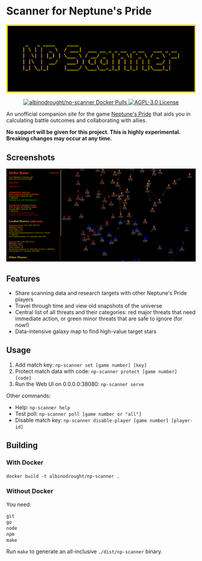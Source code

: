 # Scanner for Neptune's Pride

<p align="center">
  <img src="./.readme/banner.png">
  <p align="center">
    <a href="https://hub.docker.com/r/albinodrought/np-scanner">
    <img alt="albinodrought/np-scanner Docker Pulls" src="https://img.shields.io/docker/pulls/albinodrought/np-scanner">
    </a>
    <a href="https://github.com/AlbinoDrought/np-scanner/blob/master/LICENSE"><img alt="AGPL-3.0 License" src="https://img.shields.io/github/license/AlbinoDrought/np-scanner"></a>
  </p>
</p>

An unofficial companion site for the game [Neptune's Pride](https://np.ironhelmet.com/) that aids you in calculating battle outcomes and collaborating with allies.

**No support will be given for this project. This is highly experimental. Breaking changes may occur at any time.**

## Screenshots

![Screenshot of Shared Map](./.readme/map-view.png)

## Features

- Share scanning data and research targets with other Neptune's Pride players
- Travel through time and view old snapshots of the universe
- Central list of all threats and their categories: red major threats that need immediate action, or green minor threats that are safe to ignore (for now!)
- Data-intensive galaxy map to find high-value target stars

## Usage

1. Add match key: `np-scanner set [game number] [key]`
2. Protect match data with code: `np-scanner protect [game number] [code]`
3. Run the Web UI on 0.0.0.0:38080: `np-scanner serve`

Other commands:

- Help: `np-scanner help`
- Test poll: `np-scanner poll [game number or "all"]`
- Disable match key: `np-scanner disable-player [game number] [player-id]`

## Building

### With Docker

`docker build -t albinodrought/np-scanner .`

### Without Docker

You need:

```
git
go
node
npm
make
```

Run `make` to generate an all-inclusive `./dist/np-scanner` binary.

